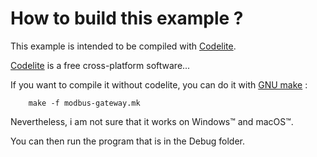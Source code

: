 # How to build this example ?

This example is intended to be compiled with [Codelite](https://codelite.org).

[Codelite](https://codelite.org) is a free cross-platform software...

If you want to compile it without codelite, you can do it with [GNU make](https://www.gnu.org/software/make/) :

		make -f modbus-gateway.mk

Nevertheless, i am not sure that it works on Windows™ and macOS™.

You can then run the program that is in the Debug folder.
